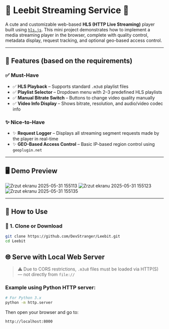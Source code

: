 # 💖 Leebit Streaming Service 💖

A cute and customizable web-based **HLS (HTTP Live Streaming)** player built using [`hls.js`](https://github.com/video-dev/hls.js). This mini project demonstrates how to implement a media streaming player in the browser, complete with quality control, metadata display, request tracking, and optional geo-based access control.

---

## 🎯 Features (based on the requirements)

### ✅ Must-Have

- ✅ **HLS Playback** – Supports standard `.m3u8` playlist files
- ✅ **Playlist Selector** – Dropdown menu with 2–3 predefined HLS playlists
- ✅ **Manual Bitrate Switch** – Buttons to change video quality manually
- ✅ **Video Info Display** – Shows bitrate, resolution, and audio/video codec info

### ✨ Nice-to-Have

- ✨ **Request Logger** – Displays all streaming segment requests made by the player in real-time
- ✨ **GEO-Based Access Control** – Basic IP-based region control using `geoplugin.net`

---

## 🖥️ Demo Preview

![Zrzut ekranu 2025-05-31 155113](https://github.com/user-attachments/assets/51e42534-5316-440b-aa76-b0e0bdc1e208)
![Zrzut ekranu 2025-05-31 155123](https://github.com/user-attachments/assets/d44c4b2c-e14d-42a4-9ed3-a07b62846988)
![Zrzut ekranu 2025-05-31 155135](https://github.com/user-attachments/assets/e028c00c-15dd-4ab7-9a85-119d21ceddc3)

---

## 🚀 How to Use

### 📁 1. Clone or Download

```bash
git clone https://github.com/DevStranger/Leebit.git
cd Leebit
```

## 🌐 Serve with Local Web Server

> ⚠️ Due to CORS restrictions, `.m3u8` files must be loaded via HTTP(S) — not directly from `file://`

### Example using Python HTTP server:

```bash
# For Python 3.x
python -m http.server
```

Then open your browser and go to:
```bash
http://localhost:8000
```

